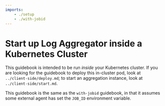 ```yaml
---
imports:
    - ./setup
    - ./with-jobid
---
```


# Start up Log Aggregator inside a Kubernetes Cluster

This guidebook is intended to be run *inside* your Kubernetes
cluster. If you are looking for the guidebook to deploy this
in-cluster pod, look at `../client-side/deploy.md`; to start an
aggregation instance, look at `../client-side/start.md`.

This guidebook is the same as the `with-jobid` guidebook, in that it
assumes some external agent has set the `JOB_ID` environment variable.

